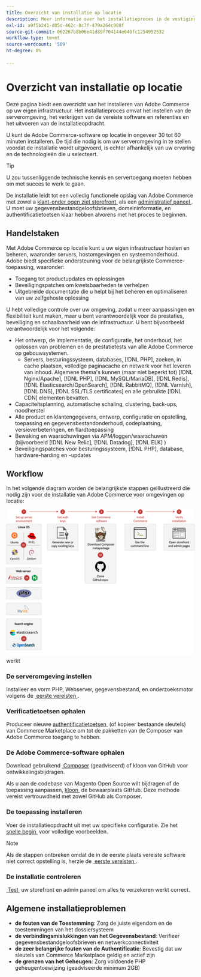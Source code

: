 ```yaml
---
title: Overzicht van installatie op locatie
description: Meer informatie over het installatieproces in de vestiging van Adobe Commerce. Ontdek serververeisten, opstellingsstappen, en plaatsing beste praktijken.
exl-id: a9f5b241-d05d-462c-8c7f-479a264c988f
source-git-commit: 062267b8b06e41d89f704144e640fc1254952532
workflow-type: tm+mt
source-wordcount: '509'
ht-degree: 0%

---
```



# Overzicht van installatie op locatie

Deze pagina biedt een overzicht van het installeren van Adobe Commerce op uw eigen infrastructuur. Het installatieproces omvat het instellen van de serveromgeving, het verkrijgen van de vereiste software en referenties en het uitvoeren van de installatieopdracht.

U kunt de Adobe Commerce-software op locatie in ongeveer 30 tot 60 minuten installeren. De tijd die nodig is om uw serveromgeving in te stellen voordat de installatie wordt uitgevoerd, is echter afhankelijk van uw ervaring en de technologieën die u selecteert.

>[!TIP]
>
>U zou tussenliggende technische kennis en servertoegang moeten hebben om met succes te werk te gaan.

De installatie leidt tot een volledig functionele opslag van Adobe Commerce met zowel a [&#x200B; klant-onder ogen ziet storefront &#x200B;](https://experienceleague.adobe.com/en/docs/commerce-admin/start/storefront/storefront) als een [&#x200B; administratief paneel &#x200B;](https://experienceleague.adobe.com/en/docs/commerce-admin/start/admin/admin). U moet uw gegevensbestandgeloofsbrieven, domeininformatie, en authentificatietoetsen klaar hebben alvorens met het proces te beginnen.

## Handelstaken

Met Adobe Commerce op locatie kunt u uw eigen infrastructuur hosten en beheren, waaronder servers, hostomgevingen en systeemonderhoud. Adobe biedt specifieke ondersteuning voor de belangrijkste Commerce-toepassing, waaronder:

- Toegang tot productupdates en oplossingen
- Beveiligingspatches om kwetsbaarheden te verhelpen
- Uitgebreide documentatie die u helpt bij het beheren en optimaliseren van uw zelfgehoste oplossing

U hebt volledige controle over uw omgeving, zodat u meer aanpassingen en flexibiliteit kunt maken, maar u bent verantwoordelijk voor de prestaties, beveiliging en schaalbaarheid van de infrastructuur. U bent bijvoorbeeld verantwoordelijk voor het volgende:

- Het ontwerp, de implementatie, de configuratie, het onderhoud, het oplossen van problemen en de prestatietests van alle Adobe Commerce op gebouwsystemen.
   - Servers, besturingssysteem, databases, [!DNL PHP], zoeken, in cache plaatsen, volledige paginacache en netwerk voor het leveren van inhoud. Algemene thema&#39;s kunnen (maar niet beperkt tot) [!DNL Nginx/Apache], [!DNL PHP], [!DNL MySQL/MariaDB], [!DNL Redis], [!DNL Elasticsearch/OpenSearch], [!DNL RabbitMQ], [!DNL Varnish], [!DNL DNS], [!DNL SSL/TLS certificates] en alle gebruikte [!DNL CDN] elementen bevatten.
- Capaciteitsplanning, automatische schaling, clustering, back-ups, noodherstel
- Alle product en klantengegevens, ontwerp, configuratie en opstelling, toepassing en gegevensbestandonderhoud, codeplaatsing, versieverbeteringen, en flardtoepassing
- Bewaking en waarschuwingen via APM/loggen/waarschuwen (bijvoorbeeld [!DNL New Relic], [!DNL Datadog], [!DNL ELK] )
- Beveiligingspatches voor besturingssysteem, [!DNL PHP], database, hardware-harding en -updates

## Workflow

In het volgende diagram worden de belangrijkste stappen geïllustreerd die nodig zijn voor de installatie van Adobe Commerce voor omgevingen op locatie:

![&#x200B; hoe de installatie &#x200B;](../assets/installation/on-premises-install.drawio.svg) werkt

### De serveromgeving instellen

Installeer en vorm PHP, Webserver, gegevensbestand, en onderzoeksmotor volgens de [&#x200B; eerste vereisten &#x200B;](prerequisites/overview.md).

### Verificatietoetsen ophalen

Produceer nieuwe [&#x200B; authentificatietoetsen &#x200B;](prerequisites/authentication-keys.md) (of kopieer bestaande sleutels) van Commerce Marketplace om tot de pakketten van de Composer van Adobe Commerce toegang te hebben.

### De Adobe Commerce-software ophalen

Download gebruikend [&#x200B; Composer &#x200B;](prerequisites/commerce.md) (geadviseerd) of kloon van GitHub voor ontwikkelingsbijdragen.

Als u aan de codebase van Magento Open Source wilt bijdragen of de toepassing aanpassen, [&#x200B; kloon &#x200B;](https://developer.adobe.com/commerce/contributor/guides/install/clone-repository/) de bewaarplaats GitHub. Deze methode vereist vertrouwdheid met zowel GitHub als Composer.

### De toepassing installeren

Voer de installatieopdracht uit met uw specifieke configuratie. Zie het [&#x200B; snelle begin &#x200B;](composer.md) voor volledige voorbeelden.

>[!NOTE]
>
>Als de stappen ontbreken omdat de in de eerste plaats vereiste software niet correct opstelling is, herzie de [&#x200B; eerste vereisten &#x200B;](prerequisites/overview.md).

### De installatie controleren

[&#x200B; Test &#x200B;](next-steps/verify.md) uw storefront en admin paneel om alles te verzekeren werkt correct.

## Algemene installatieproblemen

- **de fouten van de Toestemming**: Zorg de juiste eigendom en de toestemmingen van het dossiersysteem
- **de verbindingsmislukkingen van het Gegevensbestand**: Verifieer gegevensbestandgeloofsbrieven en netwerkconnectiviteit
- **de zeer belangrijke fouten van de Authentificatie**: Bevestig dat uw sleutels van Commerce Marketplace geldig en actief zijn
- **de grenzen van het Geheugen**: Zorg voldoende PHP geheugentoewijzing (geadviseerde minimum 2GB)
